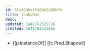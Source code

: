 ```yaml
---
id: 6lsz0QHsiF4S4mZi0OhP4
title: looksOut
desc: ''
updated: 1641762525726
created: 1641762522665
---
```



- [[p.instanceOf]] [[c.Pred.Shapow]]
